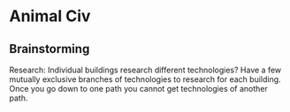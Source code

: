 Animal Civ
========

## Brainstorming
Research: Individual buildings research different technologies?
Have a few mutually exclusive branches of technologies to research for each building. Once you go down to one path you cannot get technologies of another path.
